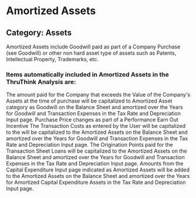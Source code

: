 # Amortized Assets
## Category: Assets
Amortized Assets include Goodwill paid as part of a Company Purchase (see Goodwill) or other non hard asset type of assets such as Patents, Intellectual Property, Trademarks, etc.
### Items automatically included in Amortized Assets in the ThruThink Analysis are:
The amount paid for the Company that exceeds the Value of the Company's Assets at the time of purchase will be capitalized to Amortized Asset category as Goodwill on the Balance Sheet and amortized over the Years for Goodwill and Transaction Expenses in the Tax Rate and Depreciation Input page.
Purchase Price changes as part of a Performance Earn Out Incentive
The Transaction Costs as entered by the User will be capitalized to the will be capitalized to the Amortized Assets on the Balance Sheet and amortized over the Years for Goodwill and Transaction Expenses in the Tax Rate and Depreciation Input page.
The Origination Points paid for the Transaction Sheet Loans will be capitalized to the Amortized Assets on the Balance Sheet and amortized over the Years for Goodwill and Transaction Expenses in the Tax Rate and Depreciation Input page.
Amounts from the Capital Expenditure Input page indicated as Amortized Assets will be added to the Amortized Assets on the Balance Sheet and amortized over the Years for Amortized Capital Expenditure Assets in the Tax Rate and Depreciation Input page.
